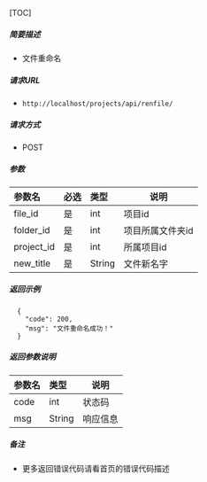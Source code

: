 

[TOC]
    
##### 简要描述

- 文件重命名

##### 请求URL
- ` http://localhost/projects/api/renfile/ `
  
##### 请求方式
- POST 

##### 参数

| 参数名        |必选| 类型     | 说明        |
|:-----------|:---|:-------|-----------|
| file_id    |是  | int    | 项目id      |
| folder_id  |是  | int    | 项目所属文件夹id |
| project_id |是  | int    | 所属项目id    |
| new_title  |是  | String | 文件新名字     |

##### 返回示例 

``` 
  {
    "code": 200,
    "msg": "文件重命名成功！"
  }
```

##### 返回参数说明 

|参数名| 类型     | 说明    |
|:-----  |:-------|-------|
|code | int    | 状态码   |
|msg | String | 响应信息  |


##### 备注 

- 更多返回错误代码请看首页的错误代码描述




